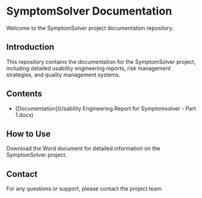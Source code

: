 # SymptomSolver Documentation

Welcome to the SymptomSolver project documentation repository.

## Introduction
This repository contains the documentation for the SymptomSolver project, including detailed usability engineering reports, risk management strategies, and quality management systems.

## Contents
- [Documentation](Usability Engineering Report for Symptomsolver - Part 1.docx)

## How to Use
Download the Word document for detailed information on the SymptomSolver project.

## Contact
For any questions or support, please contact the project team.
